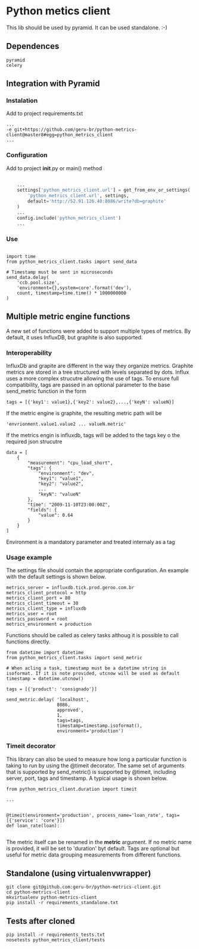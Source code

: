 # Python metics client

This lib should be used by pyramid. It can be used standalone. :-)

## Dependences
```
pyramid
celery
```

## Integration with Pyramid

### Instalation

Add to project requirements.txt

```shell
...
-e git+https://github.com/geru-br/python-metrics-client@master8#egg=python_metrics_client
...

```

### Configuration
Add to project __init__.py or main() method

```python
	
    ...
    settings['python_metrics_client.url'] = get_from_env_or_settings(
        'python_metrics_client.url', settings,
        default='http://52.91.126.40:8086/write?db=graphite'
    )
    ...
    config.include('python_metrics_client')
    ...

```

### Use

```

import time
from python_metrics_client.tasks import send_data

# Timestamp must be sent in microseconds
send_data.delay(
    'ccb.pool.size',
    'environment={},system=core'.format('dev'),
    count, timestamp=time.time() * 1000000000
)
```

## Multiple metric engine functions

A new set of functions were added to support multiple types of metrics. By default, it uses InfluxDB, but graphite is also supported. 

### Interoperability

InfluxDb and grapite are different in the way they organize metrics. Graphite metrics are stored in a tree structured with levels separated by dots. Influx uses a more complex strucutre allowing the use of tags. To ensure full compatibility, tags are passed in an optional parameter to the base send_metric function in the form

```
tags = [{'key1': value1},{'key2': value2},...,{'keyN': valueN}]
```

If the metric engine is graphite, the resulting metric path will be

```
'envrionment.value1.value2 ... valueN.metric'

```

If the metrics engin is influxdb, tags will be added to the tags key o the required json strucutre

```
data = [
    {
        "measurement": "cpu_load_short",
        "tags": {
            "environment": "dev",
            "key1": "value1",
            "key2": "value2",
            ...
            "keyN": "valueN"
        },
        "time": "2009-11-10T23:00:00Z",
        "fields": {
            "value": 0.64
        }
    }
]
```

Environment is a mandatory parameter and treated internaly as a tag

### Usage example
The settings file should contain the appropriate configuration. An example with the default settings is shown below.

```
metrics_server = influxdb.tick.prod.geroo.com.br
metrics_client_protocol = http
metrics_client_port = 80
metrics_client_timeout = 30
metrics_client_type = influxdb
metrics_user = root
metrics_password = root
metrics_environment = production

```

Functions should be called as celery tasks althoug it is possible to call functions directly.

```
from datetime import datetime
from python_metrics_client.tasks import send_metric

# When acling a task, timestamp must be a datetime string in isoformat. If it is note provided, utcnow will be used as default
timestamp = datetime.utcnow()

tags = [{'product': 'consignado'}]

send_metric.delay( 'localhost',
                   8086, 
                   approved', 
                   1, 
                   tags=tags, 
                   timestamp=timestamp.isoformat(),
                   environment='production')
```

### Timeit decorator

This library can also be used to measure how long a particular function is taking to run by using the @timeit decorator. The same set of arguments that is supported by send_metric() is supported by @timeit, including server, port, tags and timestamp. A typical usage is shown below.

```
from python_metrics_client.duration import timeit

...


@timeit(environment='production', process_name='loan_rate', tags=[{'service': 'core'}])
def loan_rate(loan):


```

The metric itself can be renamed in the __metric__ argument. If no metric name is provided, it will be set to 'duration' byt default. Tags are optional but useful for metric data grouping measurements from different functions.



## Standalone (using virtualenvwrapper)


```shell
git clone git@github.com:geru-br/python-metrics-client.git
cd python-metrics-client
mkvirtualenv python-metrics-client
pip install -r requirements_standalone.txt
```


## Tests after cloned


```shell
pip install -r requirements_tests.txt
nosetests python_metrics_client/tests

```

